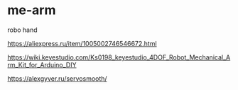 # me-arm
robo hand

https://aliexpress.ru/item/1005002746546672.html

https://wiki.keyestudio.com/Ks0198_keyestudio_4DOF_Robot_Mechanical_Arm_Kit_for_Arduino_DIY

https://alexgyver.ru/servosmooth/

